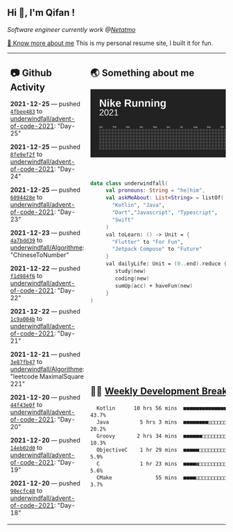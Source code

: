 <h2> Hi 👋, I'm Qifan ! </h2>
<p><em>Software engineer currently work @<a href="https://www.netatmo.com">Netatmo</a>
</em></p><p><a href="https://qifanyang.com/resume" target="_blank"> 🔭 Know more about me</a> This is my personal resume site, I built it for fun.</p>
<table><tr><td valign="top" rowspan="2">

 ## 📷 Github Activity
 <!-- githubActivity starts -->
  **2021-12-25** — pushed [`4fbee483`](https://github.com/underwindfall/advent-of-code-2021/commit/4fbee48352577f3356e9b9b57d215298cdfca1ed) to [underwindfall/advent-of-code-2021](https://api.github.com/repos/underwindfall/advent-of-code-2021): "Day-25"

  **2021-12-25** — pushed [`8fe9ef2f`](https://github.com/underwindfall/advent-of-code-2021/commit/8fe9ef2f95a5ec602079d2356802dbfddaaf7624) to [underwindfall/advent-of-code-2021](https://api.github.com/repos/underwindfall/advent-of-code-2021): "Day-24"

  **2021-12-25** — pushed [`6094428e`](https://github.com/underwindfall/advent-of-code-2021/commit/6094428e37869b829ac382aca8abd3d6116203c8) to [underwindfall/advent-of-code-2021](https://api.github.com/repos/underwindfall/advent-of-code-2021): "Day-23"

  **2021-12-23** — pushed [`4a7bdd39`](https://github.com/underwindfall/Algorithme/commit/4a7bdd3940d9033ce93d9ac6e7da469175ed6556) to [underwindfall/Algorithme](https://api.github.com/repos/underwindfall/Algorithme): "ChineseToNumber"

  **2021-12-22** — pushed [`f1d984f6`](https://github.com/underwindfall/advent-of-code-2021/commit/f1d984f6ab9ee2fa99b0d56c7b8b7d2b24630b23) to [underwindfall/advent-of-code-2021](https://api.github.com/repos/underwindfall/advent-of-code-2021): "Day-22"

  **2021-12-22** — pushed [`1c9a004b`](https://github.com/underwindfall/advent-of-code-2021/commit/1c9a004b92ff86bedca13889c4ea0a71c657e8c6) to [underwindfall/advent-of-code-2021](https://api.github.com/repos/underwindfall/advent-of-code-2021): "Day-21"

  **2021-12-21** — pushed [`3e87fb47`](https://github.com/underwindfall/Algorithme/commit/3e87fb47e8bb3e1e911f60122f0f788f7e40819d) to [underwindfall/Algorithme](https://api.github.com/repos/underwindfall/Algorithme): "leetcode MaximalSquare 221"

  **2021-12-20** — pushed [`44f43e0f`](https://github.com/underwindfall/advent-of-code-2021/commit/44f43e0fa263bbd752cc476edc08afa7edd5586c) to [underwindfall/advent-of-code-2021](https://api.github.com/repos/underwindfall/advent-of-code-2021): "Day-20"

  **2021-12-20** — pushed [`14eb02d0`](https://github.com/underwindfall/advent-of-code-2021/commit/14eb02d02a809e51c32d7a2904177ad354d21ab2) to [underwindfall/advent-of-code-2021](https://api.github.com/repos/underwindfall/advent-of-code-2021): "Day-19"

  **2021-12-20** — pushed [`90ecfc48`](https://github.com/underwindfall/advent-of-code-2021/commit/90ecfc486341f2f6b2af962917531368cb5c1811) to [underwindfall/advent-of-code-2021](https://api.github.com/repos/underwindfall/advent-of-code-2021): "Day-18"
 <!-- githubActivity ends -->
 </td><td valign="top">

 ## 🌏 Something about me
 <!-- profile starts -->
 <a href="https://github.com/underwindfall" width="100%">
   <img src="https://github.com/underwindfall/GitHubPoster/blob/main/examples/nike.svg"/>
 </a>
 <br/>
 <br/>
 <br/>

 ```kotlin
 data class underwindfall(
      val pronouns: String = "he|him",
      val askMeAbout: List<String> = listOf(
        "Kotlin", "Java",
        "Dart","Javascript", "Typescript",
        "Swift"
      )
      val toLearn: () -> Unit = {
        "Flutter" to "For Fun",
        "Jetpack Compose" to "Future"
      }
      val dailyLife: Unit = (0..end).reduce { acc, new ->
         study(new)
         coding(new)
         sumUp(acc) + haveFun(new)
      }
 )
 ```
 <!-- profile ends -->
 </td></tr><tr><td valign="top">

 ## 🏊‍♂️ <a href="https://gist.github.com/underwindfall/377ee88ba1fabd1e93516e48ca9c61eb" target="_blank">Weekly Development Breakdown</a>
  <!-- codeTime starts -->
  ```text
    Kotlin      10 hrs 56 mins  ■■■■■■■■■■■■■■□□□□□□□□□□  43.7%
    Java          5 hrs 3 mins  ■■■■■■■■◱□□□□□□□□□□□□□□□  20.2%
    Groovy       2 hrs 34 mins  ■■■■■■□□□□□□□□□□□□□□□□□□  10.3%
    ObjectiveC    1 hr 29 mins  ■■■■■□□□□□□□□□□□□□□□□□□□   5.9%
    C             1 hr 23 mins  ■■■■▦□□□□□□□□□□□□□□□□□□□   5.6%
    CMake              55 mins  ■■■■◱□□□□□□□□□□□□□□□□□□□   3.7%
  ```
  <!-- codeTime starts -->
  </td></tr></table>